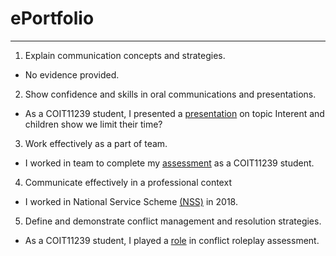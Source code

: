 # ePortfolio
---
1. Explain communication concepts and strategies.
- No evidence provided.
2. Show confidence and skills in oral communications and presentations.
- As a COIT11239 student, I presented a [presentation](Week7%20pratice.pptx) on topic Interent and children show we limit their time?
3. Work effectively as a part of team.
- I worked in team to complete my [assessment](Mob%20assessment.docx) as a COIT11239 student.
4. Communicate effectively in a professional context
- I worked in National Service Scheme [(NSS)](Abcd.jpg) in 2018.
5. Define and demonstrate conflict management and resolution strategies.
- As a COIT11239 student, I played a [role](Week5%20Conflict%20Scenario.docx) in conflict roleplay assessment.

